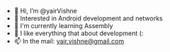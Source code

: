- 👋 Hi, I’m @yairVishne
- 👀 Interested in Android development and networks
- 🌱 I'm currently learning Assembly
- 💞️ I like everything that about development (:
- 📫 In the mail: yair.vishne@gmail.com

<!---
yairVish/yairVish is a ✨ special ✨ repository because its `README.md` (this file) appears on your GitHub profile.
You can click the Preview link to take a look at your changes.
--->
